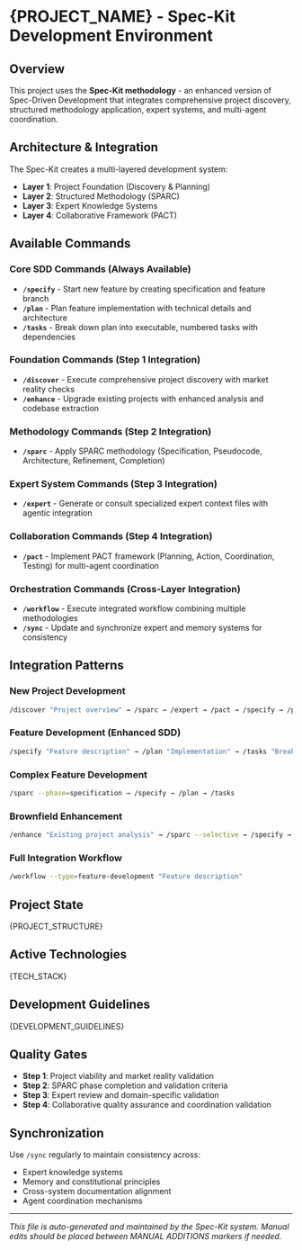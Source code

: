 # {PROJECT_NAME} - Spec-Kit Development Environment

## Overview

This project uses the **Spec-Kit methodology** - an enhanced version of Spec-Driven Development that integrates comprehensive project discovery, structured methodology application, expert systems, and multi-agent coordination.

## Architecture & Integration

The Spec-Kit creates a multi-layered development system:

- **Layer 1**: Project Foundation (Discovery & Planning)
- **Layer 2**: Structured Methodology (SPARC)
- **Layer 3**: Expert Knowledge Systems
- **Layer 4**: Collaborative Framework (PACT)

## Available Commands

### Core SDD Commands (Always Available)

- **`/specify`** - Start new feature by creating specification and feature branch
- **`/plan`** - Plan feature implementation with technical details and architecture  
- **`/tasks`** - Break down plan into executable, numbered tasks with dependencies

### Foundation Commands (Step 1 Integration)

- **`/discover`** - Execute comprehensive project discovery with market reality checks
- **`/enhance`** - Upgrade existing projects with enhanced analysis and codebase extraction

### Methodology Commands (Step 2 Integration)

- **`/sparc`** - Apply SPARC methodology (Specification, Pseudocode, Architecture, Refinement, Completion)

### Expert System Commands (Step 3 Integration)

- **`/expert`** - Generate or consult specialized expert context files with agentic integration

### Collaboration Commands (Step 4 Integration)

- **`/pact`** - Implement PACT framework (Planning, Action, Coordination, Testing) for multi-agent coordination

### Orchestration Commands (Cross-Layer Integration)

- **`/workflow`** - Execute integrated workflow combining multiple methodologies
- **`/sync`** - Update and synchronize expert and memory systems for consistency

## Integration Patterns

### New Project Development

```bash
/discover "Project overview" → /sparc → /expert → /pact → /specify → /plan → /tasks
```

### Feature Development (Enhanced SDD)

```bash
/specify "Feature description" → /plan "Implementation" → /tasks "Break down work"
```

### Complex Feature Development

```bash
/sparc --phase=specification → /specify → /plan → /tasks
```

### Brownfield Enhancement

```bash
/enhance "Existing project analysis" → /sparc --selective → /specify → /plan → /tasks
```

### Full Integration Workflow

```bash
/workflow --type=feature-development "Feature description"
```

## Project State

{PROJECT_STRUCTURE}

## Active Technologies

{TECH_STACK}

## Development Guidelines

{DEVELOPMENT_GUIDELINES}

## Quality Gates

- **Step 1**: Project viability and market reality validation
- **Step 2**: SPARC phase completion and validation criteria  
- **Step 3**: Expert review and domain-specific validation
- **Step 4**: Collaborative quality assurance and coordination validation

## Synchronization

Use `/sync` regularly to maintain consistency across:

- Expert knowledge systems
- Memory and constitutional principles
- Cross-system documentation alignment
- Agent coordination mechanisms

---

*This file is auto-generated and maintained by the Spec-Kit system. Manual edits should be placed between MANUAL ADDITIONS markers if needed.*
